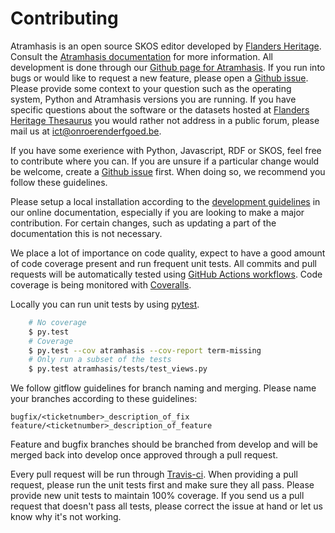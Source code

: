 Contributing
============

Atramhasis is an open source SKOS editor developed by [Flanders Heritage].
Consult the [Atramhasis documentation] for more information. All development 
is done through our [Github page for Atramhasis]. If you run into bugs or 
would like to request a new feature, please open a [Github issue]. Please 
provide some context to your question such as the operating system, 
Python and Atramhasis versions you are running. If you have specific questions 
about the software or the datasets hosted at [Flanders Heritage Thesaurus] 
you would rather not address in a public forum, please mail us at 
<ict@onroerenderfgoed.be>.

If you have some
exerience with Python, Javascript, RDF or SKOS, feel free to contribute
where you can. If you are unsure if a particular change would be welcome, 
create a [Github issue] first. When doing so, we recommend you follow these 
guidelines.

Please setup a local installation according to the [development guidelines] in
our online documentation, especially if you are looking to make a major 
contribution. For certain changes, such as updating a part of the documentation 
this is not necessary.

We place a lot of importance on code quality, expect to have a good 
amount of code coverage present and run frequent unit tests. All commits and pull 
requests will be automatically tested using [GitHub Actions workflows].
Code coverage is being monitored with [Coveralls].

Locally you can run unit tests by using [pytest].

```bash
    # No coverage
    $ py.test 
    # Coverage
    $ py.test --cov atramhasis --cov-report term-missing
    # Only run a subset of the tests
    $ py.test atramhasis/tests/test_views.py
```

We follow gitflow guidelines for branch naming and merging. Please name your 
branches according to these guidelines:
```
bugfix/<ticketnumber>_description_of_fix
feature/<ticketnumber>_description_of_feature
````

Feature and bugfix branches should be branched from develop and will be merged 
back into develop once approved through a pull request.

Every pull request will be run through [Travis-ci]. When providing a pull 
request, please run the unit tests first and make sure they all pass. Please 
provide new unit tests to maintain 100% coverage. If you send us a pull request
that doesn't pass all tests, please correct the issue at hand or let us 
know why it's not working.

[Flanders Heritage]: https://www.onroerenderfgoed.be
[Atramhasis documentation]: https://atramhasis.readthedocs.io/en/latest
[Flanders Heritage Thesaurus]: https://thesaurus.onroerenderfgoed.be
[Github page for Atramhasis]: https://github.com/OnroerendErfgoed/atramhasis
[Github issue]: https://github.com/OnroerendErfgoed/atramhasis/issues
[development guidelines]: https://atramhasis.readthedocs.io/en/latest/development.html
[Travis-ci]: https://travis-ci.org/OnroerendErfgoed/atramhasis
[Coveralls]: https://coveralls.io/r/OnroerendErfgoed/atramhasis
[pytest]: http://pytest.org
[GitHub Actions workflows]: https://github.com/OnroerendErfgoed/atramhasis/actions
